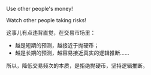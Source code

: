 Use other people's money!

Watch other people taking risks! 

这事儿有点违背直觉，在交易市场里：

* 越是短期的预测，越接近于抛硬币；
* 越是长期的预测，越容易接近真实的逻辑推断……

所以，降低交易频次的本质，是拒绝抛硬币，坚持逻辑推断。
